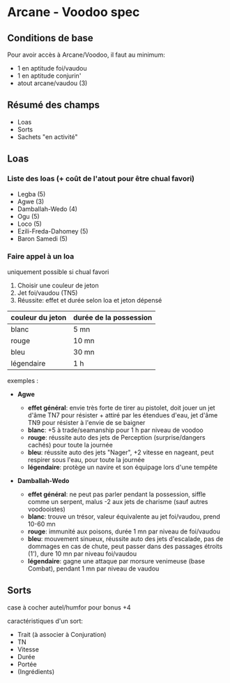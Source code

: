 # Arcane - Voodoo spec

## Conditions de base

Pour avoir accès à Arcane/Voodoo, il faut au minimum:

- 1 en aptitude foi/vaudou
- 1 en aptitude conjurin'
- atout arcane/vaudou (3)

## Résumé des champs

- Loas
- Sorts
- Sachets "en activité"

## Loas

### Liste des loas (+ coût de l'atout pour être chual favori)

- Legba (5)
- Agwe (3)
- Damballah-Wedo (4)
- Ogu (5)
- Loco (5)
- Ezili-Freda-Dahomey (5)
- Baron Samedi (5)

### Faire appel à un loa

uniquement possible si chual favori

1. Choisir une couleur de jeton
1. Jet foi/vaudou (TN5)
1. Réussite: effet et durée selon loa et jeton dépensé


|couleur du jeton|durée de la possession|
|----|----|
|blanc|5 mn| 
|rouge|10 mn| 
|bleu|30 mn| 
|légendaire|1 h| 

exemples :

- **Agwe**   
    - **effet général**: envie très forte de tirer au pistolet, doit jouer un jet d'âme TN7 pour résister + attiré par les étendues d'eau, jet d'âme TN9 pour résister à l'envie de se baigner
    - **blanc**: +5 à trade/seamanship pour 1 h par niveau de voodoo
    - **rouge**: réussite auto des jets de Perception (surprise/dangers cachés) pour toute la journée
    - **bleu**: réussite auto des jets "Nager", +2 vitesse en nageant, peut respirer sous l'eau, pour toute la journée
    - **légendaire**: protège un navire et son équipage lors d'une tempête

- **Damballah-Wedo**
    - **effet général**: ne peut pas parler pendant la possession, siffle comme un serpent, malus -2 aux jets de charisme (sauf autres voodooistes)
    - **blanc**: trouve un trésor, valeur équivalente au jet foi/vaudou, prend 10-60 mn
    - **rouge**: immunité aux poisons, durée 1 mn par niveau de foi/vaudou
    - **bleu**: mouvement sinueux, réussite auto des jets d'escalade, pas de dommages en cas de chute, peut passer dans des passages étroits (1'), dure 10 mn par niveau foi/vaudou
    - **légendaire**: gagne une attaque par morsure venimeuse (base Combat), pendant 1 mn par niveau de vaudou

## Sorts

case à cocher autel/humfor pour bonus +4

caractéristiques d'un sort:
- Trait (à associer à Conjuration)
- TN
- Vitesse
- Durée
- Portée
- (Ingrédients)




